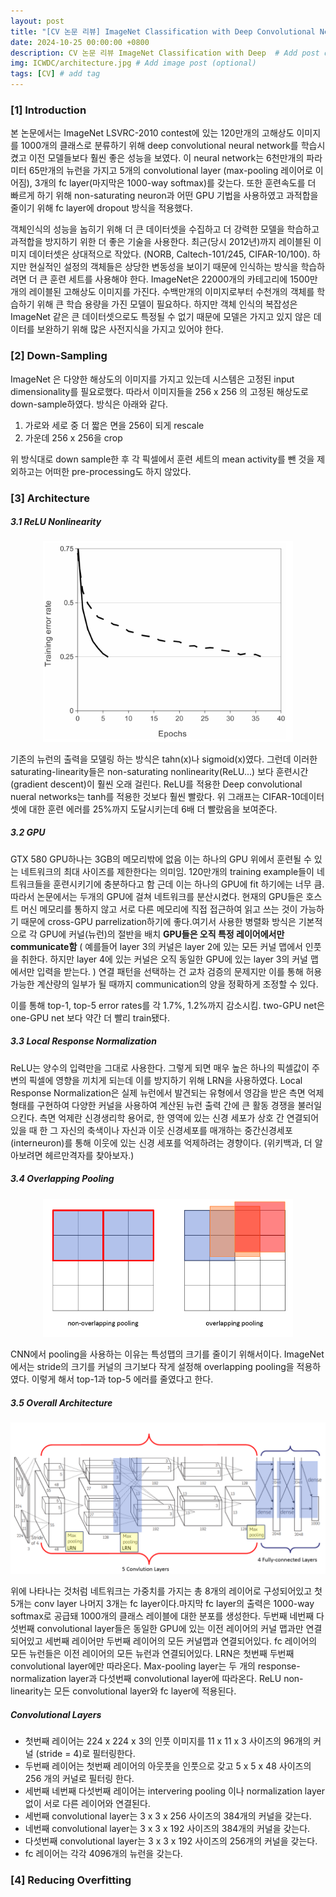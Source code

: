 ```yaml
---
layout: post
title: "[CV 논문 리뷰] ImageNet Classification with Deep Convolutional Neural Networks"
date: 2024-10-25 00:00:00 +0800
description: CV 논문 리뷰 ImageNet Classification with Deep  # Add post description (optional)
img: ICWDC/architecture.jpg # Add image post (optional)
tags: [CV] # add tag
---
```


### [1] Introduction
 본 논문에서는 ImageNet LSVRC-2010 contest에 있는 120만개의 고해상도 이미지를 1000개의 클래스로 분류하기 위해 deep convolutional neural network를 학습시켰고 이전 모델들보다 훨씬 좋은 성능을 보였다. 이 neural network는 6천만개의 파라미터 65만개의 뉴런을 가지고 5개의 convolutional layer (max-pooling 레이어로 이어짐), 3개의 fc layer(마지막은 1000-way softmax)를 갖는다. 또한 훈련속도를 더 빠르게 하기 위해 non-saturating neuron과 어떤 GPU 기법을 사용하였고 과적합을 줄이기 위해 fc layer에 dropout 방식을 적용했다.

 객체인식의 성능을 놉히기 위해 더 큰 데이터셋을 수집하고 더 강력한 모델을 학습하고 과적합을 방지하기 위한 더 좋은 기술을 사용한다. 최근(당시 2012년)까지 레이블된 이미지 데이터셋은 상대적으로 작았다. (NORB, Caltech-101/245, CIFAR-10/100). 하지만 현실적인 설정의 객체들은 상당한 변동성을 보이기 때문에 인식하는 방식을 학습하려면 더 큰 훈련 세트를 사용해야 한다. ImageNet은 22000개의 카테고리에 1500만개의 레이블된 고해상도 이미지를 가진다.
 수백만개의 이미지로부터 수천개의 객체를 학습하기 위해 큰 학습 용량을 가진 모델이 필요하다. 하지만 객체 인식의 복잡성은 ImageNet 같은 큰 데이터셋으로도 특정될 수 없기 때문에 모델은 가지고 있지 않은 데이터를 보완하기 위해 많은 사전지식을 가지고 있어야 한다. 

### [2] Down-Sampling
 ImageNet 은 다양한 해상도의 이미지를 가지고 있는데 시스템은 고정된 input dimensionality를 필요로했다. 따라서 이미지들을 256 x 256 의 고정된 해상도로 down-sample하였다. 방식은 아래와 같다.
 1. 가로와 세로 중 더 짧은 면을 256이 되게 rescale
 2. 가운데 256 x 256을 crop
 
위 방식대로 down sample한 후 각 픽셀에서 훈련 세트의 mean activity를 뺀 것을 제외하고는 어떠한 pre-processing도 하지 않았다.

### [3] Architecture
##### 3.1 ReLU Nonlinearity

<p align = "center">
    <img src="/assets/img/ICWDC/relu.png" style = "width:400px; heigth:auto" onclick="window.open(this.src)">
</p>

기존의 뉴런의 출력을 모델링 하는 방식은 tahn(x)나 sigmoid(x)였다. 그런데 이러한 saturating-linearity들은 non-saturating nonlinearity(ReLU...) 보다 훈련시간(gradient descent)이 훨씬 오래 걸린다. ReLU를 적용한 Deep convolutional nueral networks는 tanh를 적용한 것보다 훨씬 빨랐다. 위 그래프는 CIFAR-10데이터셋에 대한 훈련 에러를 25%까지 도달시키는데 6배 더 빨랐음을 보여준다.

##### 3.2 GPU
GTX 580 GPU하나는 3GB의 메모리밖에 없음 이는 하나의 GPU 위에서 훈련될 수 있는 네트워크의 최대 사이즈를 제한한다는 의미임. 120만개의 training example들이 네트워크들을 훈련시키기에 충분하다고 함 근데 이는 하나의 GPU에 fit 하기에는 너무 큼. 따라서 논문에서는 두개의 GPU에 걸쳐 네트워크를 분산시켰다. 현재의 GPU들은 호스트 머신 메모리를 통하지 않고 서로 다른 메모리에 직접 접근하여 읽고 쓰는 것이 가능하기 때문에 cross-GPU parrelization하기에 좋다.여기서 사용한 병렬화 방식은 기본적으로 각 GPU에 커널(뉴런)의 절반을 배치 **GPU들은 오직 특정 레이어에서만 communicate함** ( 예를들어 layer 3의 커널은 layer 2에 있는 모든 커널 맵에서 인풋을 취한다. 하지만 layer 4에 있는 커널은 오직 동일한 GPU에 있는 layer 3의 커널 맵에서만 입력을 받는다. ) 연결 패턴을 선택하는 건 교차 검증의 문제지만 이를 통해 허용 가능한 계산량의 일부가 될 때까지 communication의 양을 정확하게 조정할 수 있다. 

이를 통해 top-1, top-5 error rates를 각 1.7%, 1.2%까지 감소시킴. two-GPU net은 one-GPU net 보다 약간 더 빨리 train됐다.

##### 3.3 Local Response Normalization 
ReLU는 양수의 입력만을 그대로 사용한다. 그렇게 되면 매우 높은 하나의 픽셀값이 주변의 픽셀에 영향을 끼치게 되는데 이를 방지하기 위해 LRN을 사용하였다. Local Response Normalization은 실제 뉴런에서 발견되는 유형에서 영감을 받은 측면 억제 형태를 구현하여 다양한 커널을 사용하여 계산된 뉴런 출력 간에 큰 활동 경쟁을 불러일으킨다. 측면 억제란 신경생리학 용어로, 한 영역에 있는 신경 세포가 상호 간 연결되어 있을 때 한 그 자신의 축색이나 자신과 이웃 신경세포를 매개하는 중간신경세포(interneuron)를 통해 이웃에 있는 신경 세포를 억제하려는 경향이다. (위키백과, 더 알아보려면 헤르만격자를 찾아보자.) 

##### 3.4 Overlapping Pooling
<p align = "center">
    <img src="/assets/img/ICWDC/pooling.png" style = "width:400px; heigth:auto" onclick="window.open(this.src)">
</p>
CNN에서 pooling을 사용하는 이유는 특성맵의 크기를 줄이기 위해서이다. ImageNet에서는 stride의 크기를 커널의 크기보다 작게 설정해 overlapping pooling을 적용하였다. 이렇게 해서 top-1과 top-5 에러를 줄였다고 한다.

##### 3.5 Overall Architecture
<p align = "center">
    <img src="/assets/img/ICWDC/arch.png" style = "width:800px; heigth:auto;" onclick="window.open(this.src)">
</p>
위에 나타나는 것처럼 네트워크는 가중치를 가지는 총 8개의 레이어로 구성되어있고 첫 5개는 conv layer 나머지 3개는 fc layer이다.마지막 fc layer의 출력은 1000-way softmax로 공급돼 1000개의 클래스 레이블에 대한 분포를 생성한다. 두번째 네번째 다섯번째 convolutional layer들은 동일한 GPU에 있는 이전 레이어의 커널 맵과만 연결되어있고 세번째 레이어만 두번째 레이어의 모든 커널맵과 연결되어있다. fc 레이어의 모든 뉴런들은 이전 레이어의 모든 뉴런과 연결되어있다. LRN은 첫번째 두번째 convolutional layer에만 따라온다. Max-pooling layer는 두 개의 response-normalization layer과 다섯번째 convolutional layer에 따라온다. ReLU non-linearity는 모든 convolutional layer와 fc layer에 적용된다.

##### Convolutional Layers
* 첫번째 레이어는 224 x 224 x 3의 인풋 이미지를 11 x 11 x 3 사이즈의 96개의 커널 (stride = 4)로 필터링한다.
* 두번째 레이어는 첫번째 레이어의 아웃풋을 인풋으로 갖고 5 x 5 x 48 사이즈의 256 개의 커널로 필터링 한다.
* 세번째 네번째 다섯번째 레이어는 intervering pooling 이나 normalization layer 없이 서로 다른 레이어와 연결된다.
* 세번째 convolutional layer는 3 x 3 x 256 사이즈의 384개의 커널을 갖는다.
* 네번째 convolutional layer는 3 x 3 x 192 사이즈의 384개의 커널을 갖는다. 
* 다섯번째 convolutional layer는 3 x 3 x 192 사이즈의 256개의 커널을 갖는다.
* fc 레이어는 각각 4096개의 뉴런을 갖는다.

### [4] Reducing Overfitting




